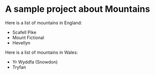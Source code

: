 A sample project about Mountains
================================

Here is a list of mountains in England:

* Scafell Pike
* Mount Fictional
* Hevellyn

Here is a list of mountains in Wales:

* Yr Wyddfa (Snowdon)
* Tryfan
